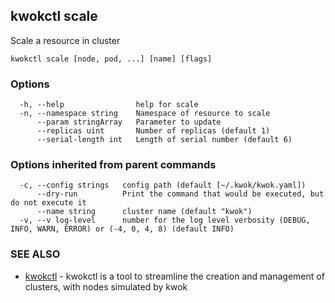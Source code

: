 ## kwokctl scale

Scale a resource in cluster

```
kwokctl scale [node, pod, ...] [name] [flags]
```

### Options

```
  -h, --help                help for scale
  -n, --namespace string    Namespace of resource to scale
      --param stringArray   Parameter to update
      --replicas uint       Number of replicas (default 1)
      --serial-length int   Length of serial number (default 6)
```

### Options inherited from parent commands

```
  -c, --config strings   config path (default [~/.kwok/kwok.yaml])
      --dry-run          Print the command that would be executed, but do not execute it
      --name string      cluster name (default "kwok")
  -v, --v log-level      number for the log level verbosity (DEBUG, INFO, WARN, ERROR) or (-4, 0, 4, 8) (default INFO)
```

### SEE ALSO

* [kwokctl](kwokctl.md)	 - kwokctl is a tool to streamline the creation and management of clusters, with nodes simulated by kwok

